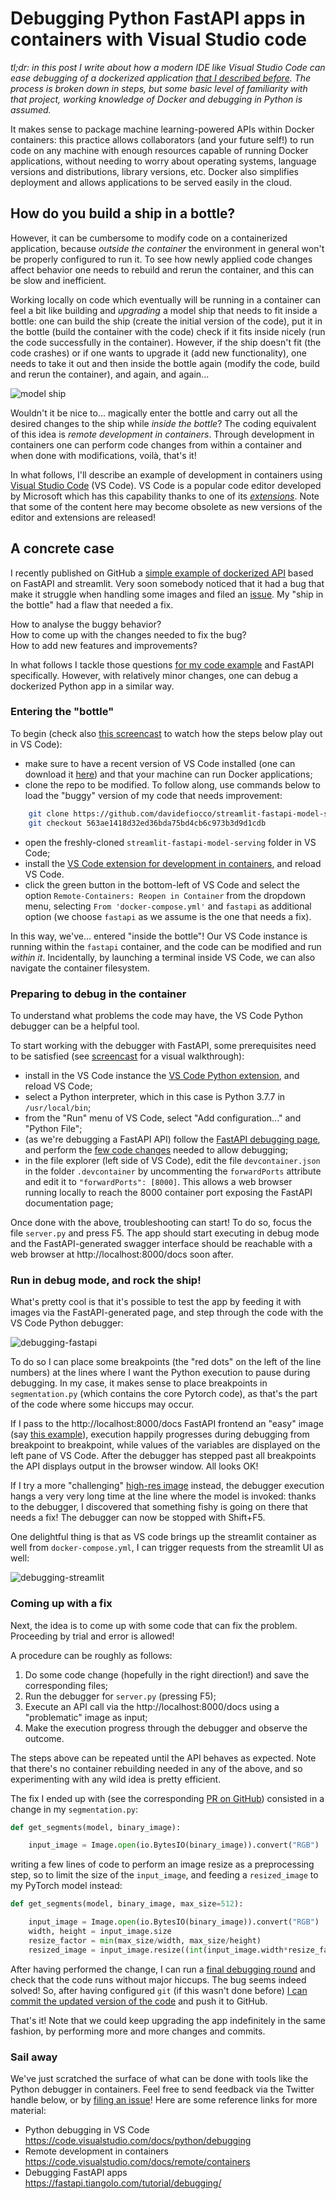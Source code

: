 # Debugging Python FastAPI apps in containers with Visual Studio code

*tl;dr: in this post I write about how a modern IDE like Visual Studio Code can ease debugging of a dockerized application [that I described before](https://davidefiocco.github.io/2020/06/27/streamlit-fastapi-ml-serving.html). The process is broken down in steps, but some basic level of familiarity with that project, working knowledge of Docker and debugging in Python is assumed.*

It makes sense to package machine learning-powered APIs within Docker containers: this practice allows collaborators (and your future self!) to run code on any machine with enough resources capable of running Docker applications, without needing to worry about operating systems, language versions and distributions, library versions, etc. 
Docker also simplifies deployment and allows applications to be served easily in the cloud.

## How do you build a ship in a bottle?

However, it can be cumbersome to modify code on a containerized application, because _outside the container_ the environment in general won't be properly configured to run it. To see how newly applied code changes affect behavior one needs to rebuild and rerun the container, and this can be slow and inefficient.

Working locally on code which eventually will be running in a container can feel a bit like building and _upgrading_ a model ship that needs to fit inside a bottle: one can build the ship (create the initial version of the code), put it in the bottle (build the container with the code) check if it fits inside nicely (run the code successfully in the container). However, if the ship doesn't fit (the code crashes) or if one wants to upgrade it (add new functionality), one needs to take it out and then inside the bottle again (modify the code, build and rerun the container), and again, and again...

![model ship](https://upload.wikimedia.org/wikipedia/commons/thumb/b/b5/Buddelschiff_2012_PD_06.JPG/1200px-Buddelschiff_2012_PD_06.JPG "Developing dockerized apps without proper tools can feel a bit like building a ship in a bottle...")

Wouldn't it be nice to... magically enter the bottle and carry out all the desired changes to the ship while _inside the bottle_?
The coding equivalent of this idea is _remote development in containers_. Through development in containers one can perform code changes from within a container and when done with modifications, voilà, that's it!  

In what follows, I'll describe an example of development in containers using [Visual Studio Code](https://code.visualstudio.com/) (VS Code). VS Code is a popular code editor developed by Microsoft which has this capability thanks to one of its [_extensions_](https://code.visualstudio.com/docs/remote/containers). Note that some of the content here may become obsolete as new versions of the editor and extensions are released!

## A concrete case

I recently published on GitHub a [simple example of dockerized API](https://github.com/davidefiocco/streamlit-fastapi-model-serving) based on FastAPI and streamlit. Very soon somebody noticed that it had a bug that make it struggle when handling some images and filed an [issue](https://github.com/davidefiocco/streamlit-fastapi-model-serving/issues/4). My "ship in the bottle" had a flaw that needed a fix.

How to analyse the buggy behavior?  
How to come up with the changes needed to fix the bug?  
How to add new features and improvements?  

In what follows I tackle those questions [for my code example](https://github.com/davidefiocco/streamlit-fastapi-model-serving) and FastAPI specifically. However, with relatively minor changes, one can debug a dockerized Python app in a similar way.

### Entering the "bottle"

To begin (check also [this screencast](/images/2020-07-11-opening-remote-container.png) to watch how the steps below play out in VS Code):

- make sure to have a recent version of VS Code installed (one can download it [here](https://code.visualstudio.com/download)) and that your machine can run Docker applications;
- clone the repo to be modified. To follow along, use commands below to load the "buggy" version of my code that needs improvement:

```bash
    git clone https://github.com/davidefiocco/streamlit-fastapi-model-serving
    git checkout 563ae1418d32ed36bda75bd4cb6c973b3d9d1cdb
```

- open the freshly-cloned `streamlit-fastapi-model-serving` folder in VS Code;
- install the [VS Code extension for development in containers](https://marketplace.visualstudio.com/items?itemName=ms-vscode-remote.remote-containers), and reload VS Code.
- click the green button in the bottom-left of VS Code and select the option `Remote-Containers: Reopen in Container` from the dropdown menu, selecting `From 'docker-compose.yml'` and `fastapi` as additional option (we choose `fastapi` as we assume is the one that needs a fix).

In this way, we've... entered "inside the bottle"! Our VS Code instance is running within the `fastapi` container, and the code can be modified and run _within it_. Incidentally, by launching a terminal inside VS Code, we can also navigate the container filesystem.

### Preparing to debug in the container

To understand what problems the code may have, the VS Code Python debugger can be a helpful tool.

To start working with the debugger with FastAPI, some prerequisites need to be satisfied (see [screencast](/images/2020-07-11-enable-debugging.png) for a visual walkthrough):

- install in the VS Code instance the [VS Code Python extension](https://marketplace.visualstudio.com/items?itemName=ms-python.python), and reload VS Code;
- select a Python interpreter, which in this case is Python 3.7.7 in `/usr/local/bin`;
- from the "Run" menu of VS Code, select "Add configuration..." and "Python File";
- (as we're debugging a FastAPI API) follow the [FastAPI debugging page](https://fastapi.tiangolo.com/tutorial/debugging/), and perform the [few code changes](https://fastapi.tiangolo.com/tutorial/debugging/#call-uvicorn) needed to allow debugging;
- in the file explorer (left side of VS Code), edit the file `devcontainer.json` in the folder `.devcontainer` by uncommenting the `forwardPorts` attribute and edit it to `"forwardPorts": [8000]`. This allows a web browser running locally to reach the 8000 container port exposing the FastAPI documentation page;

Once done with the above, troubleshooting can start! To do so, focus the file `server.py` and press F5. The app should start executing in debug mode and the FastAPI-generated swagger interface should be reachable with a web browser at http://localhost:8000/docs soon after.

### Run in debug mode, and rock the ship!

What's pretty cool is that it's possible to test the app by feeding it with images via the FastAPI-generated page, and step through the code with the VS Code Python debugger:

![debugging-fastapi](/images/2020-07-11-debugging-fastapi.png "Debugging the code in the container while firing requests via the FastAPI interface.")

To do so I can place some breakpoints (the "red dots" on the left of the line numbers) at the lines where I want the Python execution to pause during debugging.
In my case, it makes sense to place breakpoints in `segmentation.py` (which contains the core Pytorch code), as that's the part of the code where some hiccups may occur.

If I pass to the http://localhost:8000/docs FastAPI frontend an "easy" image (say [this example](http://host.robots.ox.ac.uk/pascal/VOC/voc2012/segexamples/images/21_thumb.jpg)), execution happily progresses during debugging from breakpoint to breakpoint, while values of the variables are displayed on the left pane of VS Code. After the debugger has stepped past all breakpoints the API displays output in the browser window. All looks OK!

If I try a more "challenging" [high-res image](https://upload.wikimedia.org/wikipedia/commons/4/41/Left_side_of_Flying_Pigeon.jpg) instead, the debugger execution hangs a very very long time at the line where the model is invoked: thanks to the debugger, I discovered that something fishy is going on there that needs a fix! The debugger can now be stopped with Shift+F5.

One delightful thing is that as VS code brings up the streamlit container as well from `docker-compose.yml`, I can trigger requests from the streamlit UI as well:

![debugging-streamlit](/images/2020-07-11-debugging-streamlit.png "Debugging the code in the container while firing requests via the streamlit interface.")

### Coming up with a fix

Next, the idea is to come up with some code that can fix the problem. Proceeding by trial and error is allowed!

A procedure can be roughly as follows:

1. Do some code change (hopefully in the right direction!) and save the corresponding files;
2. Run the debugger for `server.py` (pressing F5);
3. Execute an API call via the http://localhost:8000/docs using a "problematic" image as input;
4. Make the execution progress through the debugger and observe the outcome.

The steps above can be repeated until the API behaves as expected. Note that there's no container rebuilding needed in any of the above, and so experimenting with any wild idea is pretty efficient.

The fix I ended up with (see the corresponding [PR on GitHub](https://github.com/davidefiocco/streamlit-fastapi-model-serving/pull/5/files)) consisted in a change in my `segmentation.py`:

```python
def get_segments(model, binary_image):

    input_image = Image.open(io.BytesIO(binary_image)).convert("RGB")
```

writing a few lines of code to perform an image resize as a preprocessing step, so to limit the size of the `input_image`, and feeding a `resized_image` to my PyTorch model instead:

```python
def get_segments(model, binary_image, max_size=512):

    input_image = Image.open(io.BytesIO(binary_image)).convert("RGB")
    width, height = input_image.size
    resize_factor = min(max_size/width, max_size/height)
    resized_image = input_image.resize((int(input_image.width*resize_factor), int(input_image.height*resize_factor)))
```

After having performed the change, I can run a [final debugging round](/images/2020-07-11-fix.png) and check that the code runs without major hiccups. The bug seems indeed solved! So, after having configured `git` (if this wasn't done before) [I can commit the updated version of the code](/images/2020-07-11-commit.png) and push it to GitHub.

That's it! Note that we could keep upgrading the app indefinitely in the same fashion, by performing more and more changes and commits.

### Sail away

We've just scratched the surface of what can be done with tools like the Python debugger in containers. Feel free to send feedback via the Twitter handle below, or by [filing an issue](https://github.com/davidefiocco/davidefiocco.github.io/issues)! Here are some reference links for more material:

- Python debugging in VS Code https://code.visualstudio.com/docs/python/debugging
- Remote development in containers https://code.visualstudio.com/docs/remote/containers
- Debugging FastAPI apps https://fastapi.tiangolo.com/tutorial/debugging/
